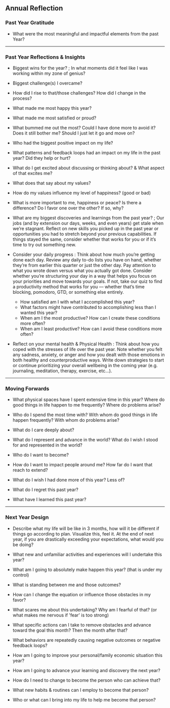 ## Annual Reflection
### Past Year Gratitude
- What were the most meaningful and impactful elements from the past Year?

---

### Past Year Reflections & Insights
- Biggest wins for the year? ;  In what moments did it feel like I was working within my zone of genius?

- Biggest challenge(s) I overcame?
- How did I rise to that/those challenges? How did I change in the process?
- What made me most happy this year?
- What made me most satisfied or proud?
- What bummed me out the most? Could I have done more to avoid it? Does it still bother me? Should I just let it go and move on?
- Who had the biggest positive impact on my life?
- What patterns and feedback loops had an impact on my life in the past year? Did they help or hurt?
- What do I get excited about discussing or thinking about? & What aspect of that excites me?
- What does that say about my values?
- How do my values influence my level of happiness? (good or bad)
- What is more important to me, happiness or peace? Is there a difference? Do I favor one over the other? If so, why?
- What are my biggest discoveries and learnings from the past year? ;  Our jobs (and by extension our days, weeks, and even years) get stale when we’re stagnant. Reflect on new skills you picked up in the past year or opportunities you had to stretch beyond your previous capabilities. If things stayed the same, consider whether that works for you or if it’s time to try out something new.
- Consider your daily progress : Think about how much you’re getting done each day. Review any daily to-do lists you have on hand, whether they’re from earlier this quarter or just the other day. Pay attention to what you wrote down versus what you actually got done. Consider whether you’re structuring your day in a way that helps you focus on your priorities and move towards your goals. If not, take our quiz to find a productivity method that works for you –– whether that’s time blocking, pomodoro, GTD, or something else entirely.
	- How satisfied am I with what I accomplished this   year?
	- What factors might have contributed to accomplishing less than I wanted this year?
	- When am I the most productive? How can I create these conditions more often?
	- When am I least productive? How can I avoid these conditions more often?
- Reflect on your mental health & Physical Health : Think about how you coped with the stresses of life over the past year. Note whether you felt any sadness, anxiety, or anger and how you dealt with those emotions in both healthy and counterproductive ways. Write down strategies to start or continue prioritizing your overall wellbeing in the coming year (e.g. journaling, meditation, therapy, exercise, etc...).

---

### Moving Forwards
- What physical spaces have I spent extensive time in this year? Where do good things in life happen to me frequently? Where do problems arise?

- Who do I spend the most time with? With whom do good things in life happen frequently? With whom do problems arise?
- What do I care deeply about?
- What do I represent and advance in the world? What do I wish I stood for and represented in the world?
- Who do I want to become?
- How do I want to impact people around me? How far do I want that reach to extend?
- What do I wish I had done more of this year? Less of?
- What do I regret this past year?
- What have I learned this past year?

---

### Next Year Design
- Describe what my life will be like in 3 months, how will it be different if things go according to plan. Visualize this, feel it. At the end of next year, if you are drastically exceeding your expectations, what would you be doing?

- What new and unfamiliar activities and experiences will I undertake this year?
-  What am I going to absolutely make happen this year? (that is under my control)
- What is standing between me and those outcomes?
- How can I change the equation or influence those obstacles in my favor?
- What scares me about this undertaking? Why am I fearful of that? (or what makes me nervous if 'fear' is too strong)
- What specific actions can I take to remove obstacles and advance toward the goal this month? Then the month after that?
- What behaviors are repeatedly causing negative outcomes or negative feedback loops?
- How am I going to improve your personal/family economic situation this year?
- How am I going to advance your learning and discovery the next year?
- How do I need to change to become the person who can achieve that?
- What new habits & routines can I employ to become that person?
- Who or what can I bring into my life to help me become that person?

